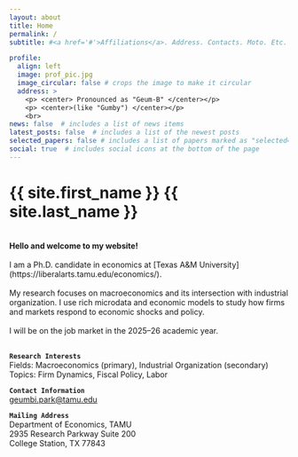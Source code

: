 ```yaml
---
layout: about
title: Home
permalink: /
subtitle: #<a href='#'>Affiliations</a>. Address. Contacts. Moto. Etc.

profile:
  align: left
  image: prof_pic.jpg
  image_circular: false # crops the image to make it circular
  address: >
    <p> <center> Pronounced as "Geum-B" </center></p>  
    <p> <center>(like "Gumby") </center></p>
    <br>
news: false  # includes a list of news items
latest_posts: false  # includes a list of the newest posts
selected_papers: false # includes a list of papers marked as "selected={true}"
social: true  # includes social icons at the bottom of the page
---
```


<!-- _pages/about.md -->
<div class="myname">

<h1> {{ site.first_name }} {{ site.last_name }}</h1>

</div>

<br>
<b>Hello and welcome to my website! </b><br>
<br>
I am a Ph.D. candidate in economics at [Texas A&M University](https://liberalarts.tamu.edu/economics/). <br><be>
<br>
My research focuses on macroeconomics and its intersection with industrial organization. I use rich microdata and economic models to study how firms and markets respond to economic shocks and policy.<br>
<br>
I will be on the job market in the 2025–26 academic year.
<br><br>
  
<b>`Research Interests`</b><br>
Fields: Macroeconomics (primary), Industrial Organization (secondary)<br>
Topics: Firm Dynamics, Fiscal Policy, Labor <br>


<b>`Contact Information`</b><br>
[geumbi.park@tamu.edu](mailto:geumbi.park@tamu.edu)


<b>`Mailing Address`</b><br>
Department of Economics, TAMU<br>
2935 Research Parkway Suite 200<br>
College Station, TX 77843

